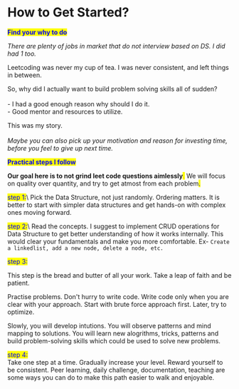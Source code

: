 # How to Get Started?

<mark style="color:blue;">**Find your why to do**</mark>

_There are plenty of jobs in market that do not interview based on DS. I did had 1 too._

Leetcoding was never my cup of tea. I was never consistent, and left things in between.

So, why did I actually want to build problem solving skills all of sudden?\
\
\- I had a good enough reason why should I do it.\
\- Good mentor and resources to utilize.

This was my story.\
\
_Maybe you can also pick up your motivation and reason for investing time, before you feel to give up next time._

<mark style="color:blue;">**Practical steps I follow**</mark>

**Our goal here is to not grind leet code questions aimlessly**<mark style="color:orange;">.</mark> We will focus on quality over quantity, and try to get atmost from each problem<mark style="color:blue;">.</mark>

<mark style="color:blue;">step 1:</mark>\ <mark style="color:blue;"></mark>Pick the Data Structure, not just randomly. Ordering matters. It is better to start with simpler data structures and get hands-on with complex ones moving forward.

<mark style="color:blue;">step 2:</mark>\ <mark style="color:blue;"></mark>Read the concepts. I suggest to implement CRUD operations for Data Structure to get better understanding of how it works internally. This would clear your fundamentals and make you more comfortable.  Ex- `Create a linkedlist, add a new node, delete a node, etc.`

<mark style="color:blue;">step 3:</mark>

This step is the bread and butter of all your work. Take a leap of faith and be patient.

Practise problems. Don't hurry to write code. Write code only when you are clear with your approach. Start with brute force approach first. Later, try to optimize.&#x20;

Slowly, you will develop intutions. You will observe patterns and mind mapping to solutions. You will learn new alogrithms, tricks, patterns and build problem-solving skills which could be used to solve new problems.

<mark style="color:blue;">step 4:</mark>\
Take one step at a time. Gradually increase your level. Reward yourself to be consistent. Peer learning, daily challenge, documentation, teaching are some ways you can do to make this path easier to walk and enjoyable.
